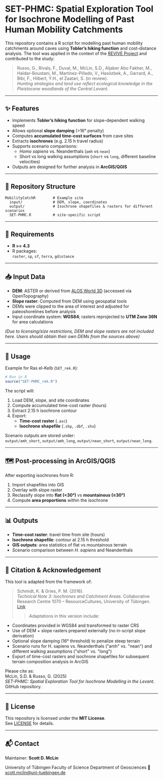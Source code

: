 # SET-PHMC: **S**patial **E**xploration **T**ool for Isochrone Modelling of **P**ast **H**uman **M**obility **C**atchments

This repository contains a R script for modelling past human mobility catchments around caves using **Tobler’s hiking function** and cost-distance analysis. The tool was applied in the context of the [REVIVE Project](https://uni-tuebingen.de/fakultaeten/mathematisch-naturwissenschaftliche-fakultaet/fachbereiche/geowissenschaften/arbeitsgruppen/urgeschichte-naturwissenschaftliche-archaeologie/ina/palaeoanthropologie/research/revive/) and contributed to the study:

> Russo, G., Rivals, F., Duval, M., McLin, S.D., Aljaber Abo Fakher, M., Haïdar-Boustani, M., Martinez-Pillado, V., Hasözbek, A., Garrard, A., Bibi, F., Hilbert, Y.H., el Zaatari, S. (in review).  
> *Hunting strategies and land use reflect ecological knowledge in the Pleistocene woodlands of the Central Levant.*

---

## ✨ Features

- Implements **Tobler’s hiking function** for slope-dependent walking speed 
- Allows optional **slope damping** (>16° penalty)  
- Computes **accumulated time-cost surfaces** from cave sites 
- Extracts **isochrones** (e.g. 2.15 h travel radius)
- Supports scenario comparisons:  
  - *Homo sapiens* vs. Neanderthals (`amh` vs `nean`) 
  - Short vs long walking assumptions (`short` vs `long`, different baseline velocities)  
- Outputs are designed for further analysis in **ArcGIS/QGIS** 

---

## 📂 Repository Structure

```
MobilityCatchR        # Example site
  input/              # DEM, slope, coordinates
  output/             # Isochrone shapefiles & rasters for different scenarios
  SET-PHMC.R          # site-specific script
```

---

## 🔧 Requirements

- **R >= 4.3**
- R packages:  
  `raster`, `sp`, `sf`, `terra`, `gdistance`

---

## 📥 Input Data

- **DEM**: ASTER or derived from [ALOS World 3D](https://portal.opentopography.org/raster?opentopoID=OTALOS.112016.4326.2) (accessed via OpenTopography)  
- **Slope raster**: Computed from DEM using geospatial tools 
- DEMs were clipped to the area of interest and adjusted for paleoshorelines before analysis
- Input coordinate system: **WGS84**; rasters reprojected to **UTM Zone 36N** for area calculations  

*(Due to licensing/size restrictions, DEM and slope rasters are not included here. Users should obtain their own DEMs from the sources above)*

---

## 🚀 Usage

Example for Ras el-Kelb (`SET_rek.R`):

```r
# Run in R
source("SET-PHMC_rek.R")
```

The script will:
1. Load DEM, slope, and site coordinates  
2. Compute accumulated time-cost raster (hours)  
3. Extract 2.15 h isochrone contour 
4. Export:  
   - **Time-cost raster** (`.asc`)  
   - **Isochrone shapefile** (`.shp`, `.dbf`, `.shx`)  

Scenario outputs are stored under:  
`output/amh_short`, `output/amh_long`, `output/nean_short`, `output/nean_long`.

---

## 🗺️ Post-processing in ArcGIS/QGIS

After exporting isochrones from R:
1. Import shapefiles into GIS  
2. Overlay with slope raster  
3. Reclassify slope into **flat (<30°)** vs **mountainous (≥30°)**  
4. Compute **area proportions** within the isochrone

---

## 📊 Outputs

- **Time-cost raster**: travel time from site (hours)  
- **Isochrone shapefile**: contour at 2.15 h threshold  
- **GIS outputs**: area statistics of flat vs mountainous terrain  
- Scenario comparison between *H. sapiens* and Neanderthals  

---

## 📖 Citation & Acknowledgement

This tool is adapted from the framework of:

> Schmidt, K. & Gries, P. M. (2016).  
> *Technical Note 3: Isochrones and Catchment Areas.* Collaborative Research Centre 1070 – ResourceCultures, University of Tübingen.  
> [Link](https://uni-tuebingen.de/en/research/core-research/collaborative-research-centers/sfb-1070/archive/second-funding-phase/organisation/service-project-s/technical-notes/technical-note-3/)
>  
>    > Adaptations in this version include:
  
 - Coordinates provided in WGS84 and transformed to raster CRS
 - Use of DEM + slope rasters prepared externally (no in-script slope derivation)
 - Optional slope damping (16° threshold) to penalize steep terrain
 - Scenario runs for H. sapiens vs. Neanderthals ("amh" vs. "nean") and different walking assumptions ("short" vs. "long")
 - Export of time-cost rasters and isochrone shapefiles for subsequent terrain composition analysis in ArcGIS

Please cite as:  
McLin, S.D. & Russo, G. (2025)  
*SET-PHMC: Spatial Exploration Tool for Isochrone Modelling in the Levant.* GitHub repository.  

---

## 📜 License

This repository is licensed under the **MIT License**.  
See [LICENSE](LICENSE) for details.  

---

## 📬 Contact

Maintainer: **Scott D. McLin**

University of Tübingen
Faculty of Science
Department of Geosciences
📧 scott.mclin@uni-tuebingen.de  
